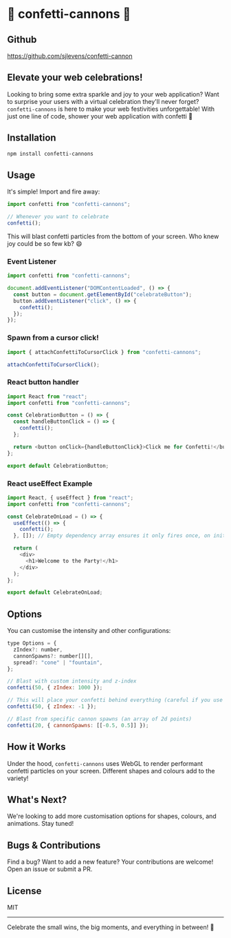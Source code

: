 # 🎉 confetti-cannons 🎉

## Github

https://github.com/sjlevens/confetti-cannon

## Elevate your web celebrations!

Looking to bring some extra sparkle and joy to your web application? Want to surprise your users with a virtual celebration they'll never forget? `confetti-cannons` is here to make your web festivities unforgettable! With just one line of code, shower your web application with confetti 🎊

## Installation

```bash
npm install confetti-cannons
```

## Usage

It's simple! Import and fire away:

```javascript
import confetti from "confetti-cannons";

// Whenever you want to celebrate
confetti();
```

This will blast confetti particles from the bottom of your screen. Who knew joy could be so few kb? 😄

### Event Listener

```javascript
import confetti from "confetti-cannons";

document.addEventListener("DOMContentLoaded", () => {
  const button = document.getElementById("celebrateButton");
  button.addEventListener("click", () => {
    confetti();
  });
});
```

### Spawn from a cursor click!

```javascript
import { attachConfettiToCursorClick } from "confetti-cannons";

attachConfettiToCursorClick();
```

### React button handler

```javascript
import React from "react";
import confetti from "confetti-cannons";

const CelebrationButton = () => {
  const handleButtonClick = () => {
    confetti();
  };

  return <button onClick={handleButtonClick}>Click me for Confetti!</button>;
};

export default CelebrationButton;
```

### React useEffect Example

```javascript
import React, { useEffect } from "react";
import confetti from "confetti-cannons";

const CelebrateOnLoad = () => {
  useEffect(() => {
    confetti();
  }, []); // Empty dependency array ensures it only fires once, on initial render

  return (
    <div>
      <h1>Welcome to the Party!</h1>
    </div>
  );
};

export default CelebrateOnLoad;
```

## Options

You can customise the intensity and other configurations:

```javascript
type Options = {
  zIndex?: number,
  cannonSpawns?: number[][],
  spread?: "cone" | "fountain",
};

// Blast with custom intensity and z-index
confetti(50, { zIndex: 1000 });

// This will place your confetti behind everything (careful if you use it in a drawer!)
confetti(50, { zIndex: -1 });

// Blast from specific cannon spawns (an array of 2d points)
confetti(20, { cannonSpawns: [[-0.5, 0.5]] });
```

## How it Works

Under the hood, `confetti-cannons` uses WebGL to render performant confetti particles on your screen. Different shapes and colours add to the variety!

## What's Next?

We're looking to add more customisation options for shapes, colours, and animations. Stay tuned!

## Bugs & Contributions

Find a bug? Want to add a new feature? Your contributions are welcome! Open an issue or submit a PR.

## License

MIT

---

Celebrate the small wins, the big moments, and everything in between! 🥳
